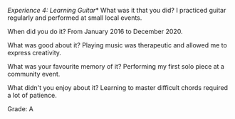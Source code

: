 *Experience 4: Learning Guitar**
What was it that you did?
I practiced guitar regularly and performed at small local events.

When did you do it?
From January 2016 to December 2020.

What was good about it?
Playing music was therapeutic and allowed me to express creativity.

What was your favourite memory of it?
Performing my first solo piece at a community event.

What didn't you enjoy about it?
Learning to master difficult chords required a lot of patience.

Grade: A
